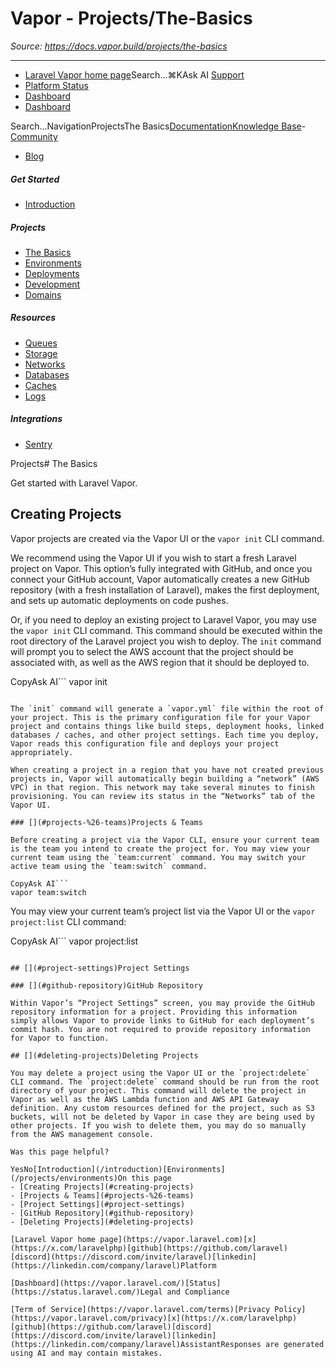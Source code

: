 # Vapor - Projects/The-Basics

*Source: https://docs.vapor.build/projects/the-basics*

---

- [Laravel Vapor home page](https://vapor.laravel.com)Search...⌘KAsk AI
[Support](/cdn-cgi/l/email-protection#f88e9988978ab894998a998e9d94d69b9795)
- [Platform Status](https://status.laravel.com/)
- [Dashboard](https://vapor.laravel.com)
- [Dashboard](https://vapor.laravel.com)

Search...NavigationProjectsThe Basics[Documentation](/introduction)[Knowledge Base](/kb/troubleshooting)- [Community](https://discord.com/invite/laravel)
- [Blog](https://blog.laravel.com/vapor)
##### Get Started

- [Introduction](/introduction)

##### Projects

- [The Basics](/projects/the-basics)
- [Environments](/projects/environments)
- [Deployments](/projects/deployments)
- [Development](/projects/development)
- [Domains](/projects/domains)

##### Resources

- [Queues](/resources/queues)
- [Storage](/resources/storage)
- [Networks](/resources/networks)
- [Databases](/resources/databases)
- [Caches](/resources/caches)
- [Logs](/resources/logs)

##### Integrations

- [Sentry](/integrations/sentry)

Projects# The Basics

Get started with Laravel Vapor.

## [​](#creating-projects)Creating Projects

Vapor projects are created via the Vapor UI or the `vapor init` CLI command.

We recommend using the Vapor UI if you wish to start a fresh Laravel project on Vapor. This option’s fully integrated with GitHub, and once you connect your GitHub account, Vapor automatically creates a new GitHub repository (with a fresh installation of Laravel), makes the first deployment, and sets up automatic deployments on code pushes.

Or, if you need to deploy an existing project to Laravel Vapor, you may use the `vapor init` CLI command. This command should be executed within the root directory of the Laravel project you wish to deploy. The `init` command will prompt you to select the AWS account that the project should be associated with, as well as the AWS region that it should be deployed to.

CopyAsk AI```
vapor init

```

The `init` command will generate a `vapor.yml` file within the root of your project. This is the primary configuration file for your Vapor project and contains things like build steps, deployment hooks, linked databases / caches, and other project settings. Each time you deploy, Vapor reads this configuration file and deploys your project appropriately.

When creating a project in a region that you have not created previous projects in, Vapor will automatically begin building a “network” (AWS VPC) in that region. This network may take several minutes to finish provisioning. You can review its status in the “Networks” tab of the Vapor UI.

### [​](#projects-%26-teams)Projects & Teams

Before creating a project via the Vapor CLI, ensure your current team is the team you intend to create the project for. You may view your current team using the `team:current` command. You may switch your active team using the `team:switch` command.

CopyAsk AI```
vapor team:switch

```

You may view your current team’s project list via the Vapor UI or the `vapor project:list` CLI command:

CopyAsk AI```
vapor project:list

```

## [​](#project-settings)Project Settings

### [​](#github-repository)GitHub Repository

Within Vapor’s “Project Settings” screen, you may provide the GitHub repository information for a project. Providing this information simply allows Vapor to provide links to GitHub for each deployment’s commit hash. You are not required to provide repository information for Vapor to function.

## [​](#deleting-projects)Deleting Projects

You may delete a project using the Vapor UI or the `project:delete` CLI command. The `project:delete` command should be run from the root directory of your project. This command will delete the project in Vapor as well as the AWS Lambda function and AWS API Gateway definition. Any custom resources defined for the project, such as S3 buckets, will not be deleted by Vapor in case they are being used by other projects. If you wish to delete them, you may do so manually from the AWS management console.

Was this page helpful?

YesNo[Introduction](/introduction)[Environments](/projects/environments)On this page
- [Creating Projects](#creating-projects)
- [Projects & Teams](#projects-%26-teams)
- [Project Settings](#project-settings)
- [GitHub Repository](#github-repository)
- [Deleting Projects](#deleting-projects)

[Laravel Vapor home page](https://vapor.laravel.com)[x](https://x.com/laravelphp)[github](https://github.com/laravel)[discord](https://discord.com/invite/laravel)[linkedin](https://linkedin.com/company/laravel)Platform

[Dashboard](https://vapor.laravel.com/)[Status](https://status.laravel.com/)Legal and Compliance

[Term of Service](https://vapor.laravel.com/terms)[Privacy Policy](https://vapor.laravel.com/privacy)[x](https://x.com/laravelphp)[github](https://github.com/laravel)[discord](https://discord.com/invite/laravel)[linkedin](https://linkedin.com/company/laravel)AssistantResponses are generated using AI and may contain mistakes.